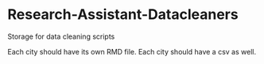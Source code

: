 # Research-Assistant-Datacleaners
Storage for data cleaning scripts

Each city should have its own RMD file. 
Each city should have a csv as well.

